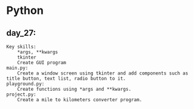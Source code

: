 # Python

## day_27:
    Key skills: 
        *args, **kwargs
        tkinter
        Create GUI program
    main.py:
        Create a window screen using tkinter and add components such as title button, text list, radio button to it.
    playground.py:
        Create functions using *args and **kwargs.
    project.py:
        Create a mile to kilometers converter program.